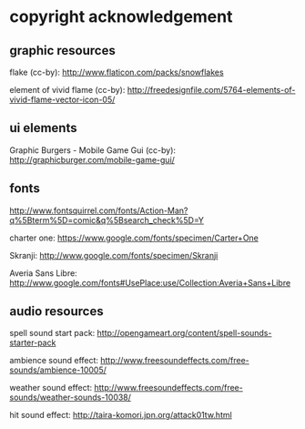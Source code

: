 # copyright acknowledgement

## graphic resources

flake (cc-by): http://www.flaticon.com/packs/snowflakes

element of vivid flame (cc-by): http://freedesignfile.com/5764-elements-of-vivid-flame-vector-icon-05/

## ui elements

Graphic Burgers - Mobile Game Gui (cc-by): http://graphicburger.com/mobile-game-gui/

## fonts

http://www.fontsquirrel.com/fonts/Action-Man?q%5Bterm%5D=comic&q%5Bsearch_check%5D=Y

charter one: https://www.google.com/fonts/specimen/Carter+One

Skranji: http://www.google.com/fonts/specimen/Skranji

Averia Sans Libre: http://www.google.com/fonts#UsePlace:use/Collection:Averia+Sans+Libre

## audio resources
spell sound start pack: http://opengameart.org/content/spell-sounds-starter-pack

ambience sound effect: http://www.freesoundeffects.com/free-sounds/ambience-10005/

weather sound effect: http://www.freesoundeffects.com/free-sounds/weather-sounds-10038/

hit sound effect: http://taira-komori.jpn.org/attack01tw.html
